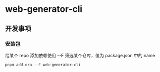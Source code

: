 # web-generator-cli

## 开发事项

### 安装包

给某个 repo 添加依赖使用 --F 筛选某个仓库，值为 package.json 中的 name

```bash
pnpm add ora --F web-generator-cli
```
